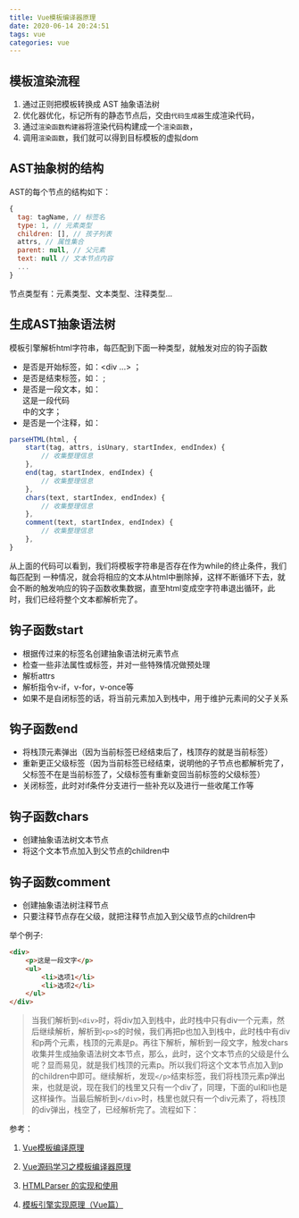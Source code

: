 ```yaml
---
title: Vue模板编译器原理
date: 2020-06-14 20:24:51
tags: vue
categories: vue
---
```

## 模板渲染流程
1. 通过正则把模板转换成 AST 抽象语法树
2. 优化器优化，标记所有的静态节点后，交由`代码生成器`生成渲染代码，
3. 通过`渲染函数构建器`将渲染代码构建成一个`渲染函数`，
4. 调用`渲染函数`，我们就可以得到目标模板的虚拟dom

## AST抽象树的结构
AST的每个节点的结构如下：
```js
{
  tag: tagName, // 标签名
  type: 1, // 元素类型
  children: [], // 孩子列表
  attrs, // 属性集合
  parent: null, // 父元素
  text: null // 文本节点内容
  ...
}
```
节点类型有：元素类型、文本类型、注释类型...

## 生成AST抽象语法树
模板引擎解析html字符串，每匹配到下面一种类型，就触发对应的钩子函数

* 是否是开始标签，如：<div ...> ；
* 是否是结束标签，如：</div> ;
* 是否是一段文本，如：<div>这是一段代码</div>中的文字；
* 是否是一个注释，如：<!--这是一个注释-->

```js
parseHTML(html, {
    start(tag, attrs, isUnary, startIndex, endIndex) {
        // 收集整理信息
    },
    end(tag, startIndex, endIndex) {
        // 收集整理信息
    },
    chars(text, startIndex, endIndex) {
        // 收集整理信息
    },
    comment(text, startIndex, endIndex) {
        // 收集整理信息
    },
}
```
从上面的代码可以看到，我们将模板字符串是否存在作为while的终止条件，我们每匹配到 一种情况，就会将相应的文本从html中删除掉，这样不断循环下去，就会不断的触发响应的钩子函数收集数据，直至html变成空字符串退出循环，此时，我们已经将整个文本都解析完了。

## 钩子函数start

* 根据传过来的标签名创建抽象语法树元素节点
* 检查一些非法属性或标签，并对一些特殊情况做预处理
* 解析attrs
* 解析指令v-if，v-for，v-once等
* 如果不是自闭标签的话，将当前元素加入到栈中，用于维护元素间的父子关系

## 钩子函数end
* 将栈顶元素弹出（因为当前标签已经结束后了，栈顶存的就是当前标签）
* 重新更正父级标签（因为当前标签已经结束，说明他的子节点也都解析完了，父标签不在是当前标签了，父级标签有重新变回当前标签的父级标签）
* 关闭标签，此时对if条件分支进行一些补充以及进行一些收尾工作等

## 钩子函数chars
* 创建抽象语法树文本节点
* 将这个文本节点加入到父节点的children中

## 钩子函数comment
* 创建抽象语法树注释节点
* 只要注释节点存在父级，就把注释节点加入到父级节点的children中

举个例子:
```html
<div>
    <p>这是一段文字</p>
    <ul>
        <li>选项1</li>
        <li>选项2</li>
    </ul>
</div>
```
> 当我们解析到`<div>`时，将div加入到栈中，此时栈中只有div一个元素，然后继续解析，解析到`<p>`s的时候，我们再把p也加入到栈中，此时栈中有div和p两个元素，栈顶的元素是p。再往下解析，解析到一段文字，触发chars收集并生成抽象语法树文本节点，那么，此时，这个文本节点的父级是什么呢？显而易见，就是我们栈顶的元素p。所以我们将这个文本节点加入到p的children中即可。继续解析，发现`</p>`结束标签，我们将栈顶元素p弹出来，也就是说，现在我们的栈里又只有一个div了，同理，下面的ul和li也是这样操作。当最后解析到`</div>`时，栈里也就只有一个div元素了，将栈顶的div弹出，栈空了，已经解析完了。流程如下：

参考：

1. [Vue模板编译原理](https://juejin.cn/post/6863241580753616903#heading-0)

2. [Vue源码学习之模板编译器原理](https://blog.csdn.net/u010651383/article/details/104372265)

3. [HTMLParser 的实现和使用](https://www.jianshu.com/p/cd8dedf489c1?utm_campaign=maleskine&utm_content=note&utm_medium=seo_notes&utm_source=recommendation)

4. [模板引擎实现原理（Vue篇）](https://juejin.cn/post/6859182302979686414#heading-8)